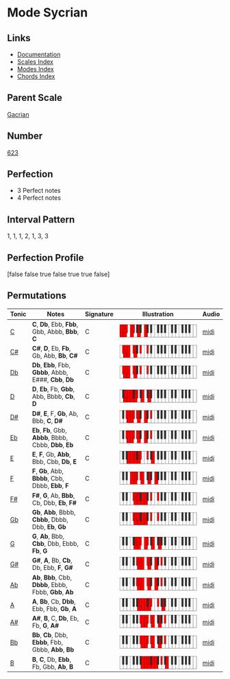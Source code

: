 # Mode Sycrian

## Links

- [Documentation](index.md)
- [Scales Index](Scales.md)
- [Modes Index](Modes.md)
- [Chords Index](Chords.md)

## Parent Scale

[Gacrian](ScaleGacrian.md)

## Number

[623](https://ianring.com/musictheory/scales/623)

## Perfection

- 3 Perfect notes
- 4 Perfect notes

## Interval Pattern

1, 1, 1, 2, 1, 3, 3

## Perfection Profile

[false false true false true true false]

## Permutations

| Tonic | Notes | Signature | Illustration | Audio |
|-------|-------|-----------|--------------|-------|
| [C](ModeCNaturalSycrian.md) | **C**, **Db**, Ebb, **Fbb**, Gbb, Abbb, **Bbb**, **C** | C | ![CNaturalSycrian](ModeCNaturalSycrian.png) | [midi](https://github.com/edipermadi/music/blob/main/docs/ModeCNaturalSycrian.mid?raw=true) |
| [C#](ModeCSharpSycrian.md) | **C#**, **D**, Eb, **Fb**, Gb, Abb, **Bb**, **C#** | C | ![CSharpSycrian](ModeCSharpSycrian.png) | [midi](https://github.com/edipermadi/music/blob/main/docs/ModeCSharpSycrian.mid?raw=true) |
| [Db](ModeDFlatSycrian.md) | **Db**, **Ebb**, Fbb, **Gbbb**, Abbb, E###, **Cbb**, **Db** | C | ![DFlatSycrian](ModeDFlatSycrian.png) | [midi](https://github.com/edipermadi/music/blob/main/docs/ModeDFlatSycrian.mid?raw=true) |
| [D](ModeDNaturalSycrian.md) | **D**, **Eb**, Fb, **Gbb**, Abb, Bbbb, **Cb**, **D** | C | ![DNaturalSycrian](ModeDNaturalSycrian.png) | [midi](https://github.com/edipermadi/music/blob/main/docs/ModeDNaturalSycrian.mid?raw=true) |
| [D#](ModeDSharpSycrian.md) | **D#**, **E**, F, **Gb**, Ab, Bbb, **C**, **D#** | C | ![DSharpSycrian](ModeDSharpSycrian.png) | [midi](https://github.com/edipermadi/music/blob/main/docs/ModeDSharpSycrian.mid?raw=true) |
| [Eb](ModeEFlatSycrian.md) | **Eb**, **Fb**, Gbb, **Abbb**, Bbbb, Cbbb, **Dbb**, **Eb** | C | ![EFlatSycrian](ModeEFlatSycrian.png) | [midi](https://github.com/edipermadi/music/blob/main/docs/ModeEFlatSycrian.mid?raw=true) |
| [E](ModeENaturalSycrian.md) | **E**, **F**, Gb, **Abb**, Bbb, Cbb, **Db**, **E** | C | ![ENaturalSycrian](ModeENaturalSycrian.png) | [midi](https://github.com/edipermadi/music/blob/main/docs/ModeENaturalSycrian.mid?raw=true) |
| [F](ModeFNaturalSycrian.md) | **F**, **Gb**, Abb, **Bbbb**, Cbb, Dbbb, **Ebb**, **F** | C | ![FNaturalSycrian](ModeFNaturalSycrian.png) | [midi](https://github.com/edipermadi/music/blob/main/docs/ModeFNaturalSycrian.mid?raw=true) |
| [F#](ModeFSharpSycrian.md) | **F#**, **G**, Ab, **Bbb**, Cb, Dbb, **Eb**, **F#** | C | ![FSharpSycrian](ModeFSharpSycrian.png) | [midi](https://github.com/edipermadi/music/blob/main/docs/ModeFSharpSycrian.mid?raw=true) |
| [Gb](ModeGFlatSycrian.md) | **Gb**, **Abb**, Bbbb, **Cbbb**, Dbbb, Dbb, **Eb**, **Gb** | C | ![GFlatSycrian](ModeGFlatSycrian.png) | [midi](https://github.com/edipermadi/music/blob/main/docs/ModeGFlatSycrian.mid?raw=true) |
| [G](ModeGNaturalSycrian.md) | **G**, **Ab**, Bbb, **Cbb**, Dbb, Ebbb, **Fb**, **G** | C | ![GNaturalSycrian](ModeGNaturalSycrian.png) | [midi](https://github.com/edipermadi/music/blob/main/docs/ModeGNaturalSycrian.mid?raw=true) |
| [G#](ModeGSharpSycrian.md) | **G#**, **A**, Bb, **Cb**, Db, Ebb, **F**, **G#** | C | ![GSharpSycrian](ModeGSharpSycrian.png) | [midi](https://github.com/edipermadi/music/blob/main/docs/ModeGSharpSycrian.mid?raw=true) |
| [Ab](ModeAFlatSycrian.md) | **Ab**, **Bbb**, Cbb, **Dbbb**, Ebbb, Fbbb, **Gbb**, **Ab** | C | ![AFlatSycrian](ModeAFlatSycrian.png) | [midi](https://github.com/edipermadi/music/blob/main/docs/ModeAFlatSycrian.mid?raw=true) |
| [A](ModeANaturalSycrian.md) | **A**, **Bb**, Cb, **Dbb**, Ebb, Fbb, **Gb**, **A** | C | ![ANaturalSycrian](ModeANaturalSycrian.png) | [midi](https://github.com/edipermadi/music/blob/main/docs/ModeANaturalSycrian.mid?raw=true) |
| [A#](ModeASharpSycrian.md) | **A#**, **B**, C, **Db**, Eb, Fb, **G**, **A#** | C | ![ASharpSycrian](ModeASharpSycrian.png) | [midi](https://github.com/edipermadi/music/blob/main/docs/ModeASharpSycrian.mid?raw=true) |
| [Bb](ModeBFlatSycrian.md) | **Bb**, **Cb**, Dbb, **Ebbb**, Fbb, Gbbb, **Abb**, **Bb** | C | ![BFlatSycrian](ModeBFlatSycrian.png) | [midi](https://github.com/edipermadi/music/blob/main/docs/ModeBFlatSycrian.mid?raw=true) |
| [B](ModeBNaturalSycrian.md) | **B**, **C**, Db, **Ebb**, Fb, Gbb, **Ab**, **B** | C | ![BNaturalSycrian](ModeBNaturalSycrian.png) | [midi](https://github.com/edipermadi/music/blob/main/docs/ModeBNaturalSycrian.mid?raw=true) |
